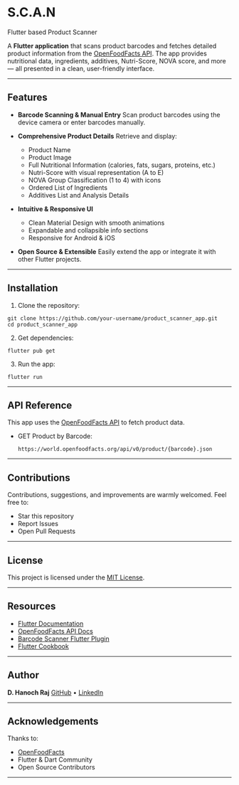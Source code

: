 # S.C.A.N
Flutter based Product Scanner

A **Flutter application** that scans product barcodes and fetches detailed product information from the [OpenFoodFacts API](https://world.openfoodfacts.org). The app provides nutritional data, ingredients, additives, Nutri-Score, NOVA score, and more — all presented in a clean, user-friendly interface.

---

## Features

* **Barcode Scanning & Manual Entry**
  Scan product barcodes using the device camera or enter barcodes manually.

* **Comprehensive Product Details**
  Retrieve and display:

  * Product Name
  * Product Image
  * Full Nutritional Information (calories, fats, sugars, proteins, etc.)
  * Nutri-Score with visual representation (A to E)
  * NOVA Group Classification (1 to 4) with icons
  * Ordered List of Ingredients
  * Additives List and Analysis Details

* **Intuitive & Responsive UI**

  * Clean Material Design with smooth animations
  * Expandable and collapsible info sections
  * Responsive for Android & iOS

* **Open Source & Extensible**
  Easily extend the app or integrate it with other Flutter projects.

---

## Installation

1. Clone the repository:

```
git clone https://github.com/your-username/product_scanner_app.git
cd product_scanner_app
```

2. Get dependencies:

```
flutter pub get
```

3. Run the app:

```
flutter run
```

---

## API Reference

This app uses the [OpenFoodFacts API](https://world.openfoodfacts.org/data) to fetch product data.

* GET Product by Barcode:

  ```
  https://world.openfoodfacts.org/api/v0/product/{barcode}.json
  ```

---

## Contributions

Contributions, suggestions, and improvements are warmly welcomed.
Feel free to:

* Star this repository
* Report Issues
* Open Pull Requests

---

## License

This project is licensed under the [MIT License](LICENSE).

---

## Resources

* [Flutter Documentation](https://docs.flutter.dev/)
* [OpenFoodFacts API Docs](https://wiki.openfoodfacts.org/API)
* [Barcode Scanner Flutter Plugin](https://pub.dev/packages/barcode_scan2)
* [Flutter Cookbook](https://docs.flutter.dev/cookbook)

---

## Author

**D. Hanoch Raj**
[GitHub]((https://github.com/Hanoch2004)) • [LinkedIn](https://linkedin.com/in/your-profile)

---

## Acknowledgements

Thanks to:

* [OpenFoodFacts](https://world.openfoodfacts.org)
* Flutter & Dart Community
* Open Source Contributors

---
